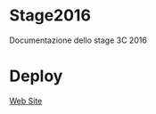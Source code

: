 # Stage2016
Documentazione dello stage 3C 2016

# Deploy
[Web Site](http://hulking-plants.surge.sh/)
